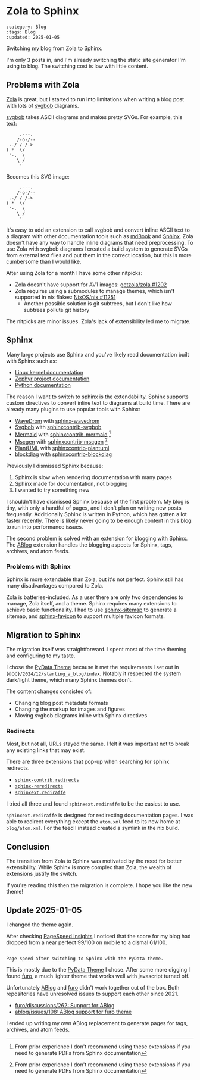<!-- vale off -->

<!-- vale Google.Headings = NO -->

# Zola to Sphinx

```{blogpost} 2025-01-04
:category: Blog
:tags: Blog
:updated: 2025-01-05
```

Switching my blog from Zola to Sphinx.

I'm only 3 posts in, and I'm already switching the static site generator I'm using to blog.
The switching cost is low with little content.

## Problems with Zola

[Zola] is great, but I started to run into limitations when writing a blog post with lots of [svgbob] diagrams.

[svgbob] takes ASCII diagrams and makes pretty SVGs.
For example, this text:

```
     .---.
    /-o-/--
 .-/ / /->
( *  \/
 '-.  \
    \ /
     '
```

Becomes this SVG image:

```{svgbob}
     .---.
    /-o-/--
 .-/ / /->
( *  \/
 '-.  \
    \ /
     '
```

It's easy to add an extension to call svgbob and convert inline ASCII text to a diagram with other documentation tools such as [mdBook] and [Sphinx].
Zola doesn't have any way to handle inline diagrams that need preprocessing.
To use Zola with svgbob diagrams I created a build system to generate SVGs from external text files and put them in the correct location, but this is more cumbersome than I would like.

After using Zola for a month I have some other nitpicks:

- Zola doesn't have support for AV1 images: [getzola/zola #1202](https://github.com/getzola/zola/issues/1202)
- Zola requires using a submodules to manage themes, which isn't supported in nix flakes: [NixOS/nix #11251](https://github.com/NixOS/nix/issues/11251)
  - Another possible solution is git subtrees, but I don't like how subtrees pollute git history

The nitpicks are minor issues.
Zola's lack of extensibility led me to migrate.

## Sphinx

Many large projects use Sphinx and you've likely read documentation built with Sphinx such as:

- [Linux kernel documentation](https://docs.kernel.org)
- [Zephyr project documentation](https://docs.zephyrproject.org/latest/index.html)
- [Python documentation](https://docs.python.org/3)

The reason I want to switch to sphinx is the extendability.
Sphinx supports custom directives to convert inline text to diagrams at build time.
There are already many plugins to use popular tools with Sphinx:

- [WaveDrom](https://wavedrom.com/) with [sphinx-wavedrom](https://github.com/bavovanachte/sphinx-wavedrom)
- [Svgbob](https://ivanceras.github.io/svgbob-editor/) with [sphinxcontrib-svgbob](https://github.com/sphinx-contrib/svgbob)
- [Mermaid](https://mermaid.js.org/) with [sphinxcontrib-mermaid](https://github.com/mgaitan/sphinxcontrib-mermaid) [^1]
- [Mscgen](https://www.mcternan.me.uk/mscgen/) with [sphinxcontrib-mscgen](https://github.com/sphinx-contrib/mscgen) [^1]
- [PlantUML](https://plantuml.com/) with [sphinxcontrib-plantuml](https://github.com/sphinx-contrib/plantuml)
- [blockdiag](http://blockdiag.com/en/) with [sphinxcontrib-blockdiag](http://blockdiag.com/en/blockdiag/sphinxcontrib.html)

Previously I dismissed Sphinx because:

1. Sphinx is slow when rendering documentation with many pages
2. Sphinx made for documentation, not blogging
3. I wanted to try something new

I shouldn't have dismissed Sphinx because of the first problem.
My blog is tiny, with only a handful of pages, and I don't plan on writing new posts frequently.
Additionally Sphinx is written in Python, which has gotten a lot faster recently.
There is likely never going to be enough content in this blog to run into performance issues.

The second problem is solved with an extension for blogging with Sphinx.
The [ABlog] extension handles the blogging aspects for Sphinx, tags, archives, and atom feeds.

### Problems with Sphinx

Sphinx is more extendable than Zola, but it's not perfect.
Sphinx still has many disadvantages compared to Zola.

Zola is batteries-included. As a user there are only two dependencies to manage, Zola itself, and a theme.
Sphinx requires many extensions to achieve basic functionality.
I had to use [sphinx-sitemap] to generate a sitemap, and [sphinx-favicon] to support multiple favicon formats.

## Migration to Sphinx

The migration itself was straightforward.
I spent most of the time theming and configuring to my taste.

I chose the [PyData Theme] because it met the requirements I set out in {doc}`/2024/12/starting_a_blog/index`.
Notably it respected the system dark/light theme, which many Sphinx themes don't.

The content changes consisted of:

- Changing blog post metadata formats
- Changing the markup for images and figures
- Moving svgbob diagrams inline with Sphinx directives

### Redirects

Most, but not all, URLs stayed the same.
I felt it was important not to break any existing links that may exist.

There are three extensions that pop-up when searching for sphinx redirects.

- [`sphinx-contrib.redirects`](https://github.com/sphinx-contrib/redirects)
- [`sphinx-reredirects`](https://github.com/documatt/sphinx-reredirects)
- [`sphinxext.rediraffe`](https://github.com/wpilibsuite/sphinxext-rediraffe)

I tried all three and found `sphinxext.rediraffe` to be the easiest to use.

`sphinxext.rediraffe` is designed for redirecting documentation pages.
I was able to redirect everything except the `atom.xml` feed to its new home at `blog/atom.xml`.
For the feed I instead created a symlink in the nix build.

## Conclusion

The transition from Zola to Sphinx was motivated by the need for better extensibility.
While Sphinx is more complex than Zola, the wealth of extensions justify the switch.

If you're reading this then the migration is complete.
I hope you like the new theme!

## Update 2025-01-05

I changed the theme again.

After checking [PageSpeed Insights] I noticed that the score for my blog had dropped from a near perfect 99/100 on mobile to a dismal 61/100.

```{figure} page_speed.png

Page speed after switching to Sphinx with the PyData theme.
```

This is mostly due to the [PyData Theme] I chose.
After some more digging I found [furo], a much lighter theme that works well with javascript turned off.

Unfortunately [ABlog] and [furo] didn't work together out of the box.
Both repositories have unresolved issues to support each other since 2021.

- [furo/discussions/262: Support for ABlog](https://github.com/pradyunsg/furo/discussions/262)
- [ablog/issues/108: ABlog support for furo theme](https://github.com/sunpy/ablog/issues/108)

I ended up writing my own ABlog replacement to generate pages for tags, archives, and atom feeds.

[^1]: From prior experience I don't recommend using these extensions if you need to generate PDFs from Sphinx documentation

[Zola]: https://www.getzola.org
[Sphinx]: https://www.sphinx-doc.org/en/master
[svgbob]: https://github.com/ivanceras/svgbob
[mdBook]: https://rust-lang.github.io/mdBook
[ABlog]: https://ablog.readthedocs.io/en/stable
[sphinx-sitemap]: https://pypi.org/project/sphinx-sitemap/
[sphinx-favicon]: https://pypi.org/project/sphinx-favicon/
[Sphinx book theme]: https://sphinx-book-theme.readthedocs.io/en/stable
[PyData Theme]: https://pydata-sphinx-theme.readthedocs.io/en/stable/
[PageSpeed Insights]: https://pagespeed.web.dev
[furo]: https://github.com/pradyunsg/furo
